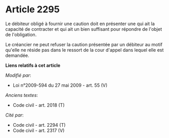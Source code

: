 # Article 2295

Le débiteur obligé à fournir une caution doit en présenter une qui ait la capacité de contracter et qui ait un bien suffisant
pour répondre de l'objet de l'obligation.

Le créancier ne peut refuser la caution présentée par un débiteur au motif qu'elle ne réside pas dans le ressort de la cour
d'appel dans lequel elle est demandée.

**Liens relatifs à cet article**

_Modifié par_:

  - Loi n°2009-594 du 27 mai 2009 - art. 55 (V)

_Anciens textes_:

  - Code civil - art. 2018 (T)

_Cité par_:

  - Code civil - art. 2294 (T)
  - Code civil - art. 2317 (V)
